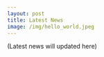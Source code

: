 ```yaml
---
layout: post
title: Latest News
image: /img/hello_world.jpeg
---
```


(Latest news will updated here)

